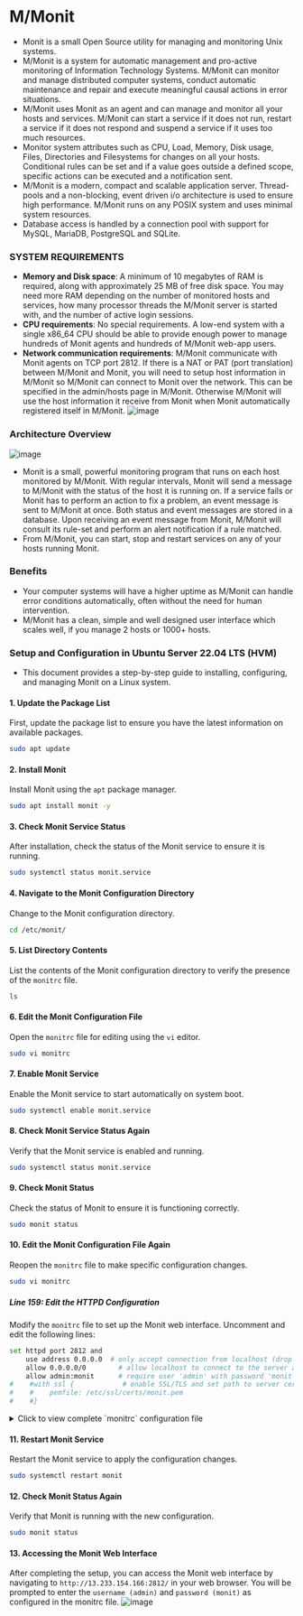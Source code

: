 # M/Monit
- Monit is a small Open Source utility for managing and monitoring Unix systems.
- M/Monit is a system for automatic management and pro-active monitoring of Information Technology Systems. M/Monit can monitor and manage distributed computer systems, conduct automatic maintenance and repair and execute meaningful causal actions in error situations.
- M/Monit uses Monit as an agent and can manage and monitor all your hosts and services. M/Monit can start a service if it does not run, restart a service if it does not respond and suspend a service if it uses too much resources.
- Monitor system attributes such as CPU, Load, Memory, Disk usage, Files, Directories and Filesystems for changes on all your hosts. Conditional rules can be set and if a value goes outside a defined scope, specific actions can be executed and a notification sent.
- M/Monit is a modern, compact and scalable application server. Thread-pools and a non-blocking, event driven i/o architecture is used to ensure high performance. M/Monit runs on any POSIX system and uses minimal system resources.
- Database access is handled by a connection pool with support for MySQL, MariaDB, PostgreSQL and SQLite.

### SYSTEM REQUIREMENTS
- **Memory and Disk space**: A minimum of 10 megabytes of RAM is required, along with approximately 25 MB of free disk space. You may need more RAM depending on the number of monitored hosts and services, how many processor threads the M/Monit server is started with, and the number of active login sessions.
- **CPU requirements**: No special requirements. A low-end system with a single x86_64 CPU should be able to provide enough power to manage hundreds of Monit agents and hundreds of M/Monit web-app users.
- **Network communication requirements**: M/Monit communicate with Monit agents on TCP port 2812. If there is a NAT or PAT (port translation) between M/Monit and Monit, you will need to setup host information in M/Monit so M/Monit can connect to Monit over the network. This can be specified in the admin/hosts page in M/Monit. Otherwise M/Monit will use the host information it receive from Monit when Monit automatically registered itself in M/Monit.
  ![image](https://github.com/user-attachments/assets/3c0862c6-7da0-4e4f-af65-8845adfee9b2)

### Architecture Overview
![image](https://github.com/user-attachments/assets/7d6eba5e-ea60-4bfa-adae-bab5c2850719)
- Monit is a small, powerful monitoring program that runs on each host monitored by M/Monit. With regular intervals, Monit will send a message to M/Monit with the status of the host it is running on. If a service fails or Monit has to perform an action to fix a problem, an event message is sent to M/Monit at once. Both status and event messages are stored in a database. Upon receiving an event message from Monit, M/Monit will consult its rule-set and perform an alert notification if a rule matched.
- From M/Monit, you can start, stop and restart services on any of your hosts running Monit.

### Benefits
- Your computer systems will have a higher uptime as M/Monit can handle error conditions automatically, often without the need for human intervention.
- M/Monit has a clean, simple and well designed user interface which scales well, if you manage 2 hosts or 1000+ hosts.

### Setup and Configuration in Ubuntu Server 22.04 LTS (HVM)
- This document provides a step-by-step guide to installing, configuring, and managing Monit on a Linux system.

#### 1. Update the Package List

First, update the package list to ensure you have the latest information on available packages.

```bash
sudo apt update
```

#### 2. Install Monit

Install Monit using the `apt` package manager.

```bash
sudo apt install monit -y
```

#### 3. Check Monit Service Status

After installation, check the status of the Monit service to ensure it is running.

```bash
sudo systemctl status monit.service
```

#### 4. Navigate to the Monit Configuration Directory

Change to the Monit configuration directory.

```bash
cd /etc/monit/
```

#### 5. List Directory Contents

List the contents of the Monit configuration directory to verify the presence of the `monitrc` file.

```bash
ls
```

#### 6. Edit the Monit Configuration File

Open the `monitrc` file for editing using the `vi` editor.

```bash
sudo vi monitrc
```

#### 7. Enable Monit Service

Enable the Monit service to start automatically on system boot.

```bash
sudo systemctl enable monit.service
```

#### 8. Check Monit Service Status Again

Verify that the Monit service is enabled and running.

```bash
sudo systemctl status monit.service
```

#### 9. Check Monit Status

Check the status of Monit to ensure it is functioning correctly.

```bash
sudo monit status
```

#### 10. Edit the Monit Configuration File Again

Reopen the `monitrc` file to make specific configuration changes.

```bash
sudo vi monitrc
```

##### Line 159: Edit the HTTPD Configuration

Modify the `monitrc` file to set up the Monit web interface. Uncomment and edit the following lines:

```bash
set httpd port 2812 and
    use address 0.0.0.0  # only accept connection from localhost (drop if you use M/Monit)
    allow 0.0.0.0/0        # allow localhost to connect to the server and
    allow admin:monit      # require user 'admin' with password 'monit'
#    #with ssl {            # enable SSL/TLS and set path to server certificate
#    #    pemfile: /etc/ssl/certs/monit.pem
#    #}
```
<details>
  <summary>Click to view complete `monitrc` configuration file</summary>

```bash
root@ip-172-31-6-184:/etc/monit# cat monitrc
###############################################################################
## Monit control file
###############################################################################
##
## Comments begin with a '#' and extend through the end of the line. Keywords
## are case insensitive. All path's MUST BE FULLY QUALIFIED, starting with '/'.
##
## Below you will find examples of some frequently used statements. For
## information about the control file and a complete list of statements and
## options, please have a look in the Monit manual.
##
##
###############################################################################
## Global section
###############################################################################
##
## Start Monit in the background (run as a daemon):
#
set daemon  30             # check services at 120 seconds intervals
#   with start delay 240    # optional: delay the first check by 4-minutes (by
#                           # default Monit check immediately after Monit start)
#
#
## Set syslog logging. If you want to log to a standalone log file instead,
## specify the full path to the log file
#
set log /var/log/monit.log

#
#
## Set the location of the Monit lock file which stores the process id of the
## running Monit instance. By default this file is stored in $HOME/.monit.pid
#
# set pidfile /var/run/monit.pid
#
## Set the location of the Monit id file which stores the unique id for the
## Monit instance. The id is generated and stored on first Monit start. By
## default the file is placed in $HOME/.monit.id.
#
# set idfile /var/.monit.id
set idfile /var/lib/monit/id
#
## Set the location of the Monit state file which saves monitoring states
## on each cycle. By default the file is placed in $HOME/.monit.state. If
## the state file is stored on a persistent filesystem, Monit will recover
## the monitoring state across reboots. If it is on temporary filesystem, the
## state will be lost on reboot which may be convenient in some situations.
#
# set statefile /var/.monit.state
set statefile /var/lib/monit/state
#
#

## Set limits for various tests. The following example shows the default values:
##
# set limits {
#     programOutput:     512 B,      # check program's output truncate limit
#     sendExpectBuffer:  256 B,      # limit for send/expect protocol test
#     fileContentBuffer: 512 B,      # limit for file content test
#     httpContentBuffer: 1 MB,       # limit for HTTP content test
#     networkTimeout:    5 seconds   # timeout for network I/O
#     programTimeout:    300 seconds # timeout for check program
#     stopTimeout:       30 seconds  # timeout for service stop
#     startTimeout:      30 seconds  # timeout for service start
#     restartTimeout:    30 seconds  # timeout for service restart
# }

## Set global SSL options (just most common options showed, see manual for
## full list).
#
# set ssl {
#     verify     : enable, # verify SSL certificates (disabled by default but STRONGLY RECOMMENDED)
#     selfsigned : allow   # allow self signed SSL certificates (reject by default)
# }
#
#
## Set the list of mail servers for alert delivery. Multiple servers may be
## specified using a comma separator. If the first mail server fails, Monit
## will use the second mail server in the list and so on. By default Monit uses
## port 25 - it is possible to override this with the PORT option.
#
# set mailserver mail.bar.baz,               # primary mailserver
#                backup.bar.baz port 10025,  # backup mailserver on port 10025
#                localhost                   # fallback relay
#
#
## By default Monit will drop alert events if no mail servers are available.
## If you want to keep the alerts for later delivery retry, you can use the
## EVENTQUEUE statement. The base directory where undelivered alerts will be
## stored is specified by the BASEDIR option. You can limit the queue size
## by using the SLOTS option (if omitted, the queue is limited by space
## available in the back end filesystem).
#
 set eventqueue
     basedir /var/lib/monit/events  # set the base directory where events will be stored
     slots 100                      # optionally limit the queue size
#
#
## Send status and events to M/Monit (for more information about M/Monit
## see https://mmonit.com/). By default Monit registers credentials with
## M/Monit so M/Monit can smoothly communicate back to Monit and you don't
## have to register Monit credentials manually in M/Monit. It is possible to
## disable credential registration using the commented out option below.
## Though, if safety is a concern we recommend instead using https when
## communicating with M/Monit and send credentials encrypted. The password
## should be URL encoded if it contains URL-significant characters like
## ":", "?", "@". Default timeout is 5 seconds, you can customize it by
## adding the timeout option.
#
# set mmonit http://monit:monit@192.168.1.10:8080/collector
#     # with timeout 30 seconds              # Default timeout is 5 seconds
#     # and register without credentials     # Don't register credentials
#
#
## Monit by default uses the following format for alerts if the mail-format
## statement is missing::
## --8<--
## set mail-format {
##   from:    Monit <monit@$HOST>
##   subject: monit alert --  $EVENT $SERVICE
##   message: $EVENT Service $SERVICE
##                 Date:        $DATE
##                 Action:      $ACTION
##                 Host:        $HOST
##                 Description: $DESCRIPTION
##
##            Your faithful employee,
##            Monit
## }
## --8<--
##
## You can override this message format or parts of it, such as subject
## or sender using the MAIL-FORMAT statement. Macros such as $DATE, etc.
## are expanded at runtime. For example, to override the sender, use:
#
# set mail-format { from: monit@foo.bar }
#
#
## You can set alert recipients whom will receive alerts if/when a
## service defined in this file has errors. Alerts may be restricted on
## events by using a filter as in the second example below.
#
# set alert sysadm@foo.bar                       # receive all alerts
#
## Do not alert when Monit starts, stops or performs a user initiated action.
## This filter is recommended to avoid getting alerts for trivial cases.
#
# set alert your-name@your.domain not on { instance, action }
#
#
## Monit has an embedded HTTP interface which can be used to view status of
## services monitored and manage services from a web interface. The HTTP
## interface is also required if you want to issue Monit commands from the
## command line, such as 'monit status' or 'monit restart service' The reason
## for this is that the Monit client uses the HTTP interface to send these
## commands to a running Monit daemon. See the Monit Wiki if you want to
## enable SSL for the HTTP interface.
#
set httpd port 2812 and
    use address 0.0.0.0  # only accept connection from localhost (drop if you use M/Monit)
    allow 0.0.0.0/0        # allow localhost to connect to the server and
    allow admin:monit      # require user 'admin' with password 'monit'
#    #with ssl {            # enable SSL/TLS and set path to server certificate
#    #    pemfile: /etc/ssl/certs/monit.pem
#    #}
#
## Monit can perform act differently regarding services previous state when
## going back in duty. By default, Monit will 'start' all services. Monit can
## also takes no action to start services in 'nostart' mode. Monit can try to
## restore the 'laststate' of the service when Monit was shutdown.
# set onreboot start # start, nostart, laststart

###############################################################################
## Services
###############################################################################
##
## Check general system resources such as load average, cpu and memory
## usage. Each test specifies a resource, conditions and the action to be
## performed should a test fail.
#
#  check system $HOST
#    if loadavg (1min) per core > 2 for 5 cycles then alert
#    if loadavg (5min) per core > 1.5 for 10 cycles then alert
#    if cpu usage > 95% for 10 cycles then alert
#    if memory usage > 75% then alert
#    if swap usage > 25% then alert
#
#
## Check if a file exists, checksum, permissions, uid and gid. In addition
## to alert recipients in the global section, customized alert can be sent to
## additional recipients by specifying a local alert handler. The service may
## be grouped using the GROUP option. More than one group can be specified by
## repeating the 'group name' statement.
#
#  check file apache_bin with path /usr/local/apache/bin/httpd
#    if failed checksum and
#       expect the sum 8f7f419955cefa0b33a2ba316cba3659 then unmonitor
#    if failed permission 755 then unmonitor
#    if failed uid "root" then unmonitor
#    if failed gid "root" then unmonitor
#    alert security@foo.bar on {
#           checksum, permission, uid, gid, unmonitor
#        } with the mail-format { subject: Alarm! }
#    group server
#
#
## Check that a process is running, in this case Apache, and that it respond
## to HTTP and HTTPS requests. Check its resource usage such as cpu and memory,
## and number of children. If the process is not running, Monit will restart
## it by default. In case the service is restarted very often and the
## problem remains, it is possible to disable monitoring using the TIMEOUT
## statement. This service depends on another service (apache_bin) which
## is defined above.
#
#  check process apache with pidfile /usr/local/apache/logs/httpd.pid
#    start program = "/etc/init.d/httpd start" with timeout 60 seconds
#    stop program  = "/etc/init.d/httpd stop"
#    if cpu > 60% for 2 cycles then alert
#    if cpu > 80% for 5 cycles then restart
#    if totalmem > 200.0 MB for 5 cycles then restart
#    if children > 250 then restart
#    if disk read > 500 kb/s for 10 cycles then alert
#    if disk write > 500 kb/s for 10 cycles then alert
#    if failed host www.tildeslash.com port 80 protocol http and request "/somefile.html" then restart
#    if failed port 443 protocol https with timeout 15 seconds then restart
#    if 3 restarts within 5 cycles then unmonitor
#    depends on apache_bin
#    group server
#
#
## Check filesystem permissions, uid, gid, space usage, inode usage and disk I/O.
## Other services, such as databases, may depend on this resource and an automatically
## graceful stop may be cascaded to them before the filesystem will become full and data
## lost.
#
#  check filesystem datafs with path /dev/sdb1
#    start program  = "/bin/mount /data"
#    stop program  = "/bin/umount /data"
#    if failed permission 660 then unmonitor
#    if failed uid "root" then unmonitor
#    if failed gid "disk" then unmonitor
#    if space usage > 80% for 5 times within 15 cycles then alert
#    if space usage > 99% then stop
#    if inode usage > 30000 then alert
#    if inode usage > 99% then stop
#    if read rate > 1 MB/s for 5 cycles then alert
#    if read rate > 500 operations/s for 5 cycles then alert
#    if write rate > 1 MB/s for 5 cycles then alert
#    if write rate > 500 operations/s for 5 cycles then alert
#    if service time > 10 milliseconds for 3 times within 5 cycles then alert
#    group server
#
#
## Check a file's timestamp. In this example, we test if a file is older
## than 15 minutes and assume something is wrong if its not updated. Also,
## if the file size exceed a given limit, execute a script
#
#  check file database with path /data/mydatabase.db
#    if failed permission 700 then alert
#    if failed uid "data" then alert
#    if failed gid "data" then alert
#    if timestamp > 15 minutes then alert
#    if size > 100 MB then exec "/my/cleanup/script" as uid dba and gid dba
#
#
## Check directory permission, uid and gid.  An event is triggered if the
## directory does not belong to the user with uid 0 and gid 0.  In addition,
## the permissions have to match the octal description of 755 (see chmod(1)).
#
#  check directory bin with path /bin
#    if failed permission 755 then unmonitor
#    if failed uid 0 then unmonitor
#    if failed gid 0 then unmonitor
#
#
## Check a remote host availability by issuing a ping test and check the
## content of a response from a web server. Up to three pings are sent and
## connection to a port and an application level network check is performed.
#
#  check host myserver with address 192.168.1.1
#    if failed ping then alert
#    if failed port 3306 protocol mysql with timeout 15 seconds then alert
#    if failed port 80 protocol http
#       and request /some/path with content = "a string"
#    then alert
#
#
## Check a network link status (up/down), link capacity changes, saturation
## and bandwidth usage.
#
#  check network public with interface eth0
#    if link down then alert
#    if changed link then alert
#    if saturation > 90% then alert
#    if download > 10 MB/s then alert
#    if total uploaded > 1 GB in last hour then alert
#
#
## Check custom program status output.
#
#  check program myscript with path /usr/local/bin/myscript.sh
#    if status != 0 then alert
#
#
###############################################################################
## Includes
###############################################################################
##
## It is possible to include additional configuration parts from other files or
## directories.
#
#  include /etc/monit.d/*
include /etc/monit/conf.d/*
include /etc/monit/conf-enabled/*
#
```
  
</details>

#### 11. Restart Monit Service

Restart the Monit service to apply the configuration changes.

```bash
sudo systemctl restart monit
```

#### 12. Check Monit Status Again

Verify that Monit is running with the new configuration.

```bash
sudo monit status
```

#### 13. Accessing the Monit Web Interface
After completing the setup, you can access the Monit web interface by navigating to `http://13.233.154.166:2812/` in your web browser. You will be prompted to enter the `username (admin)` and `password (monit)` as configured in the monitrc file.
![image](https://github.com/user-attachments/assets/12e843c6-fa55-42e1-adb5-c28c8066c7be)



